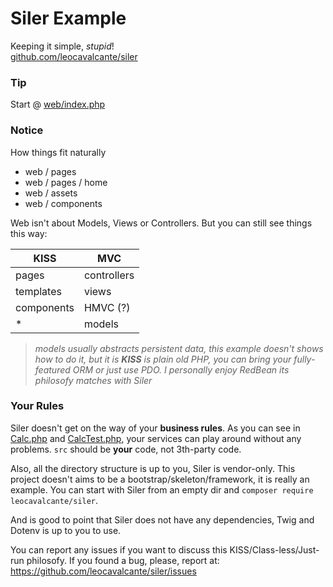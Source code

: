 # Siler Example
Keeping it simple, *stupid*!<br>
[github.com/leocavalcante/siler](https://github.com/leocavalcante/siler)

### Tip
Start @ [web/index.php](web/index.php)

### Notice
How things fit naturally
- web / pages
- web / pages / home
- web / assets
- web / components

Web isn't about Models, Views or Controllers. But you can still see things this way:

| KISS | MVC |
| ---- | --- |
| pages | controllers |
| templates | views |
| components | HMVC (?) |
| * | models |

> *models usually abstracts persistent data, this example doesn't shows how to do it, but it is __KISS__ is plain old PHP, you can bring your fully-featured ORM or just use PDO. I personally enjoy RedBean its philosofy matches with Siler*

### Your Rules
Siler doesn't get on the way of your __business rules__. As you can see in [Calc.php](src/Service/Calc.php) and [CalcTest.php](tests/Service/CalcTest.php), your services can play around without any problems. `src` should be __your__ code, not 3th-party code.

Also, all the directory structure is up to you, Siler is vendor-only. This project doesn't aims to be a bootstrap/skeleton/framework, it is really an example. You can start with Siler from an empty dir and `composer require leocavalcante/siler`.

And is good to point that Siler does not have any dependencies, Twig and Dotenv is up to you to use.

You can report any issues if you want to discuss this KISS/Class-less/Just-run philosofy. If you found a bug, please, report at: https://github.com/leocavalcante/siler/issues
